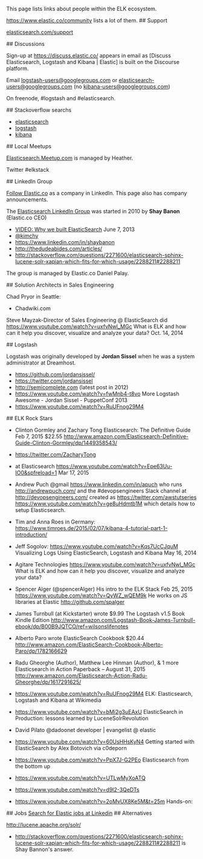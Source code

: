This page lists links about people within the ELK ecosystem.

<a target="_blank" href="https://www.elastic.co/community">
https://www.elastic.co/community</a> lists a lot of them.

<a id="Support"> 
## Support</a>

<a target="_blank" href="https://www.elasticsearch.com/support/"> elasticsearch.com/support</a>

<a id="Discussion"> 
## Discussions</a>

Sign-up at <a target="_blank" href="https://discuss.elastic.co/"> https://discuss.elastic.co/</a>
appears in email as [Discuss Elasticsearch, Logstash and Kibana | Elastic] 
is built on the Discourse platform.

Email logstash-users@googlegroups.com or elasticsearch-users@googlegroups.com
(no kibana-users@googlegroups.com)

On freenode, #logstash and #elasticsearch.

<a id="Stackoverflow"> 
## Stackoverflow searchs</a>

 * <a target="_blank" href="http://stackoverflow.com/search?q=elasticsearch">elasticsearch</a>
 * <a target="_blank" href="http://stackoverflow.com/search?q=logstash">logstash</a>
 * <a target="_blank" href="http://stackoverflow.com/search?q=kibana">kibana</a>

<a id="Meetups"> 
## Local Meetups</a>

<a target="_blank" href="http://elasticsearch.meetup.com/"> Elasticsearch.Meetup.com</a>
is managed by Heather.

Twitter #elkstack

<a id="LinkedIn"> 
## LinkedIn Group</a>

<a target="_blank" href="https://www.linkedin.com/company/814025?trk=vsrp_companies_res_name&trkInfo=VSRPsearchId%3A40173581446909028555%2CVSRPtargetId%3A814025%2CVSRPcmpt%3Aprimary"> Follow Elastic.co</a> as a company in LinkedIn.
This page also has company announcements.

The <a target="_blank" href="
https://www.linkedin.com/grps?gid=3393294&trk=vsrp_groups_res_name&trkInfo=VSRPsearchId%3A40173581446906999171%2CVSRPtargetId%3A3393294%2CVSRPcmpt%3Aprimary">
Elasticsearch LinkedIn Group</a> was started in 2010 by **Shay Banon** (Elastic.co CEO)

 * <a target="_blank" href="https://www.youtube.com/watch?v=fEsmydn747c"> VIDEO: Why we built ElasticSearch</a> June 7, 2013
 * <a target="_blank" href="http://twitter.com/kimchy">@kimchy</a>
 * https://www.linkedin.com/in/shaybanon
 * http://thedudeabides.com/articles/
 * http://stackoverflow.com/questions/2271600/elasticsearch-sphinx-lucene-solr-xapian-which-fits-for-which-usage/2288211#2288211

The group is managed by Elastic.co Daniel Palay.


<a id="SalesEngineering"> 
## Solution Architects in Sales Engineering</a>

Chad Pryor in Seattle:

 * Chadwiki.com

Steve Mayzak-Director of Sales Engineering @ ElasticSearch
did https://www.youtube.com/watch?v=uxfvNwl_MGc
What is ELK and how can it help you discover, visualize and analyze your data?
Oct. 14, 2014



<a id="Logstash"> 
## Logstash</a>

Logstash was originally developed by **Jordan Sissel** when he was a system administrator at Dreamhost. 

  * https://github.com/jordansissel/
  * https://twitter.com/jordansissel
  * http://semicomplete.com (latest post in 2012)
  * https://www.youtube.com/watch?v=fwMnb4-t8vo More Logstash Awesome - Jordan Sissel - PuppetConf 2013
  * https://www.youtube.com/watch?v=RuUFnog29M4 


<a id="RockStars"> 
## ELK Rock Stars</a>

* Clinton Gormley and Zachary Tong
  Elasticsearch: The Definitive Guide Feb 7, 2015 $22.55
  http://www.amazon.com/Elasticsearch-Definitive-Guide-Clinton-Gormley/dp/1449358543/

 * https://twitter.com/ZacharyTong

* at Elasticsearch
  https://www.youtube.com/watch?v=Epe63Uu-IO0&spfreload=1
  Mar 17, 2015

* Andrew Puch @gmail 
https://www.linkedin.com/in/apuch
who runs http://andrewpuch.com/
and the #devopsengineers Slack channel at http://devopsengineers.com/
created as https://twitter.com/awstutseries
https://www.youtube.com/watch?v=ge8uHdmtb1M
which details how to setup Elasticsearch.

* Tim and Anna Roes in Germany:
https://www.timroes.de/2015/02/07/kibana-4-tutorial-part-1-introduction/

* Jeff Sogolov: 
  https://www.youtube.com/watch?v=Kqs7UcCJquM
  Visualizing Logs Using ElasticSearch, Logstash and Kibana
  May 16, 2014

* Agitare Technologies
https://www.youtube.com/watch?v=uxfvNwl_MGc
What is ELK and how can it help you discover, visualize and analyze your data?

* Spencer Alger (@spencerAlger) 
  His intro to the ELK Stack Feb 25, 2015
  https://www.youtube.com/watch?v=QyWZ_wQEM9k
  He works on JS libraries at Elastic
  http://github.com/spalger

* James Turnbull (at Kickstarter)
  wrote $9.99 The Logstash v1.5 Book Kindle Edition
  http://www.amazon.com/Logstash-Book-James-Turnbull-ebook/dp/B00B9JQTCO/ref=wilsonslifenotes

*  Alberto Paro wrote
   ElasticSearch Cookbook $20.44
   http://www.amazon.com/ElasticSearch-Cookbook-Alberto-Paro/dp/1782166629
   
* Radu Gheorghe (Author), Matthew Lee Hinman  (Author), & 1 more
  Elasticsearch in Action Paperback – August 31, 2015
  http://www.amazon.com/Elasticsearch-Action-Radu-Gheorghe/dp/1617291625/

* https://www.youtube.com/watch?v=RuUFnog29M4
 ELK: Elasticsearch, Logstash and Kibana at Wikimedia

* https://www.youtube.com/watch?v=bMi2g3uEAxU
 ElasticSearch in Production: lessons learned
 by LuceneSolrRevolution

* David Pilato @dadoonet
  developer | evangelist @ elastic 

* https://www.youtube.com/watch?v=60UsHHsKyN4
 Getting started with ElasticSearch
 by Alex Botovich via c0deporn

* https://www.youtube.com/watch?v=PpX7J-G2PEo Elasticsearch from the bottom up

* https://www.youtube.com/watch?v=UTLwMyXoATQ

* https://www.youtube.com/watch?v=d9l2-3QeDTs 

* https://www.youtube.com/watch?v=2oMvUX8Ke5M&t=25m
  Hands-on: 

<a id="Jobs"> 
## Jobs</a>

<a target="_blank" href="https://www.linkedin.com/vsearch/j?rsid=40173581446909150651&keywords=elastic&trk=vsrp_jobs_cluster_header&trkInfo=VSRPsearchId%3A40173581446909150651%2CVSRPcmpt%3Ajobs_cluster">
Search for Elastic jobs at Linkedin</a>


<a id="Alternatives"> 
## Alternatives</a>

http://lucene.apache.org/solr/

 * http://stackoverflow.com/questions/2271600/elasticsearch-sphinx-lucene-solr-xapian-which-fits-for-which-usage/2288211#2288211 is Shay Bannon's answer.

